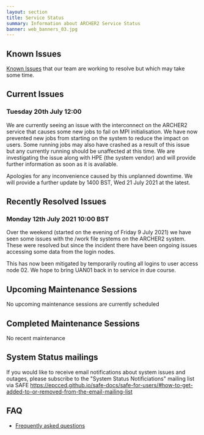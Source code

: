 ```yaml
---
layout: section
title: Service Status
summary: Information about ARCHER2 Service Status
banner: web_banners_03.jpg
---
```



## Known Issues
[Known Issues](https://docs.archer2.ac.uk/known-issues/) that our team are working to resolve but which may take some time.


## Current Issues

### Tuesday 20th July 12:00

We are currently seeing an issue with the interconnect on the ARCHER2 service that causes some new jobs to fail on MPI initialisation. We have now prevented new jobs from starting on the system to reduce the impact on users. Some running jobs may also have crashed as a result of this issue but any currently running should be unaffected at this time. We are investigating the issue along with HPE (the system vendor) and will provide further information as soon as it is available.

Apologies for any inconvenience caused by this unplanned downtime. We will provide a further update by 1400 BST, Wed 21 July 2021 at the latest.

## Recently Resolved Issues
### Monday 12th July 2021 10:00 BST 

Over the weekend (started on the evening of Friday 9 July 2021) we have seen some issues with the /work file systems on the ARCHER2 system. These were resolved but since the incident there have been ongoing issues accessing some data from the login nodes. 

This has now been mitigated by temporarily routing all logins to user access node 02. We hope to bring UAN01 back in to service in due course.

## Upcoming Maintenance Sessions

No upcoming maintenance sessions are currently scheduled

## Completed Maintenance Sessions

No recent maintenance



## System Status mailings
If you would like to receive email notifications about system issues and outages, please subscribe to the "System Status Notificiations" mailing list via SAFE <https://epcced.github.io/safe-docs/safe-for-users/#how-to-get-added-to-or-removed-from-the-email-mailing-list>

## FAQ
* [Frequently asked questions](https://docs.archer2.ac.uk/faq/)
